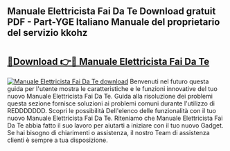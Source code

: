 ## Manuale Elettricista Fai Da Te Download gratuit PDF - Part-YGE Italiano Manuale del proprietario del servizio kkohz

# <h2><a href="http://dfblt3.blite.top/?on=Manuale+Elettricista+Fai+Da+Te">🔗Download 👉🔴 Manuale Elettricista Fai Da Te</a></h2>

[![Manuale Elettricista Fai Da Te download](https://i.imgur.com/lujVjoI.png)](http://dfblt3.blite.top/?on=Manuale+Elettricista+Fai+Da+Te)
Benvenuti nel futuro questa guida per l'utente mostra le caratteristiche e le funzioni innovative del tuo nuovo Manuale Elettricista Fai Da Te. Guida alla risoluzione dei problemi questa sezione fornisce soluzioni ai problemi comuni durante l'utilizzo di REDDDDDDD. Scopri le possibilità Dell'elenco delle funzionalità con il tuo nuovo Manuale Elettricista Fai Da Te. Riteniamo che Manuale Elettricista Fai Da Te abbia fatto il suo lavoro per aiutarti a iniziare con il tuo nuovo Gadget. Se hai bisogno di chiarimenti o assistenza, il nostro Team di assistenza clienti è sempre a tua disposizione.
